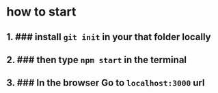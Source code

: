 # how to start

## 1. ### install `git init` in your that folder locally
## 2. ### then type `npm start` in the terminal
## 3. ### In the browser Go to `localhost:3000` url
